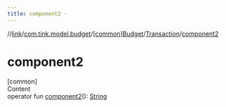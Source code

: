 ```yaml
---
title: component2 -
---
```

//[link](../../../index.md)/[com.tink.model.budget](../../index.md)/[[common]Budget](../index.md)/[Transaction](index.md)/[component2](component2.md)



# component2  
[common]  
Content  
operator fun [component2](component2.md)(): [String](https://kotlinlang.org/api/latest/jvm/stdlib/kotlin/-string/index.html)  



